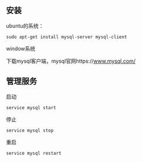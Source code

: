 ## 安装

ubuntu的系统：

```
sudo apt-get install mysql-server mysql-client
```

window系统

下载mysql客户端，mysql官网https://www.mysql.com/

## 管理服务

启动

```
service mysql start
```

停止

```
service mysql stop
```

重启

```
service mysql restart
```





